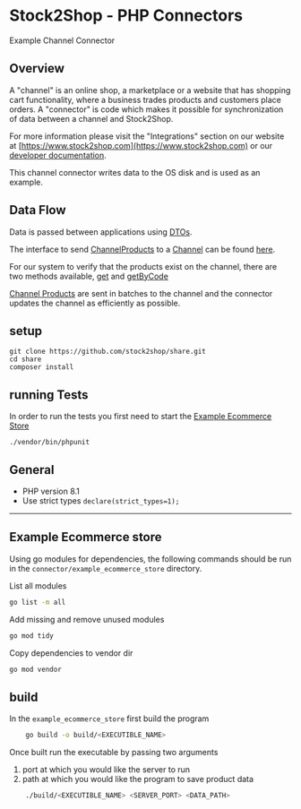 # Stock2Shop - PHP Connectors

Example Channel Connector

## Overview

A "channel" is an online shop, a marketplace or a website that has shopping cart functionality, where a business trades
products and customers place orders. A "connector" is code which makes it possible for synchronization of data between a
channel and Stock2Shop.

For more information please visit the "Integrations" section on our
website at [https://www.stock2shop.com](https://www.stock2shop.com) or our
[developer documentation](https://docs.stock2shop.com).

This channel connector writes data to the OS disk and is used as an example.

## Data Flow

Data is passed between applications using [DTOs](https://github.com/stock2shop/share).

The interface to send [ChannelProducts](https://github.com/stock2shop/share/blob/master/src/DTO/ChannelProducts.php) to 
a [Channel](https://github.com/stock2shop/share/blob/master/src/DTO/Channel.php) can be found 
[here](https://github.com/stock2shop/share/blob/master/src/Channel/ChannelProductsInterface.php).

For our system to verify that the products exist on the channel, there are two methods available,
[get](https://github.com/stock2shop/share/blob/2ec36d6d4d60cff9ddea9df73786cfedef323fab/src/Channel/ChannelProductsInterface.php#L104) 
and [getByCode](https://github.com/stock2shop/share/blob/2ec36d6d4d60cff9ddea9df73786cfedef323fab/src/Channel/ChannelProductsInterface.php#L75) 

[Channel Products](https://github.com/stock2shop/share/blob/master/src/DTO/ChannelProducts.php) are sent in batches 
to the channel and the connector updates the channel as efficiently as possible.

## setup

```
git clone https://github.com/stock2shop/share.git
cd share
composer install
```

## running Tests

In order to run the tests you first need to start the [Example Ecommerce Store](#example-ecommerce-store)

```
./vendor/bin/phpunit
```

## General

- PHP version 8.1
- Use strict types `declare(strict_types=1);`

***
## Example Ecommerce store

Using go modules for dependencies, the following commands should be run in the `connector/example_ecommerce_store` directory.

List all modules
```bash
go list -m all
```

Add missing and remove unused modules
```bash
go mod tidy
```

Copy dependencies to vendor dir
```bash
go mod vendor
```

## build

In the `example_ecommerce_store` first build the program 
```bash
    go build -o build/<EXECUTIBLE_NAME>
```

Once built run the executable by passing two arguments
1. port at which you would like the server to run
2. path at which you would like the program to save product data
```bash
    ./build/<EXECUTIBLE_NAME> <SERVER_PORT> <DATA_PATH>
```